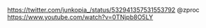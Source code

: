 https://twitter.com/junkopia_/status/532941357531553792 @zproc https://www.youtube.com/watch?v=0TNjpb8O5LY